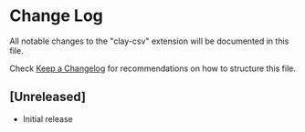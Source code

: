 # Change Log

All notable changes to the "clay-csv" extension will be documented in this file.

Check [Keep a Changelog](http://keepachangelog.com/) for recommendations on how to structure this file.

## [Unreleased]

- Initial release